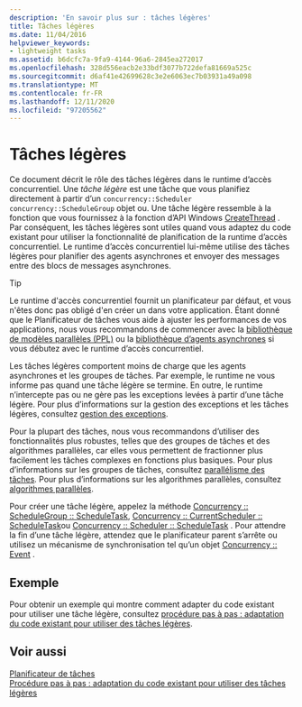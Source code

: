 ```yaml
---
description: 'En savoir plus sur : tâches légères'
title: Tâches légères
ms.date: 11/04/2016
helpviewer_keywords:
- lightweight tasks
ms.assetid: b6dcfc7a-9fa9-4144-96a6-2845ea272017
ms.openlocfilehash: 328d556eacb2e33bdf3077b722defa81669a525c
ms.sourcegitcommit: d6af41e42699628c3e2e6063ec7b03931a49a098
ms.translationtype: MT
ms.contentlocale: fr-FR
ms.lasthandoff: 12/11/2020
ms.locfileid: "97205562"
---
```

# <a name="lightweight-tasks"></a>Tâches légères

Ce document décrit le rôle des tâches légères dans le runtime d’accès concurrentiel. Une *tâche légère* est une tâche que vous planifiez directement à partir d’un `concurrency::Scheduler` `concurrency::ScheduleGroup` objet ou. Une tâche légère ressemble à la fonction que vous fournissez à la fonction d’API Windows [CreateThread](/windows/win32/api/processthreadsapi/nf-processthreadsapi-createthread) . Par conséquent, les tâches légères sont utiles quand vous adaptez du code existant pour utiliser la fonctionnalité de planification de la runtime d’accès concurrentiel. Le runtime d’accès concurrentiel lui-même utilise des tâches légères pour planifier des agents asynchrones et envoyer des messages entre des blocs de messages asynchrones.

> [!TIP]
> Le runtime d'accès concurrentiel fournit un planificateur par défaut, et vous n'êtes donc pas obligé d'en créer un dans votre application. Étant donné que le Planificateur de tâches vous aide à ajuster les performances de vos applications, nous vous recommandons de commencer avec la [bibliothèque de modèles parallèles (PPL)](../../parallel/concrt/parallel-patterns-library-ppl.md) ou la [bibliothèque d’agents asynchrones](../../parallel/concrt/asynchronous-agents-library.md) si vous débutez avec le runtime d’accès concurrentiel.

Les tâches légères comportent moins de charge que les agents asynchrones et les groupes de tâches. Par exemple, le runtime ne vous informe pas quand une tâche légère se termine. En outre, le runtime n’intercepte pas ou ne gère pas les exceptions levées à partir d’une tâche légère. Pour plus d’informations sur la gestion des exceptions et les tâches légères, consultez [gestion des exceptions](../../parallel/concrt/exception-handling-in-the-concurrency-runtime.md).

Pour la plupart des tâches, nous vous recommandons d’utiliser des fonctionnalités plus robustes, telles que des groupes de tâches et des algorithmes parallèles, car elles vous permettent de fractionner plus facilement les tâches complexes en fonctions plus basiques. Pour plus d’informations sur les groupes de tâches, consultez [parallélisme des tâches](../../parallel/concrt/task-parallelism-concurrency-runtime.md). Pour plus d’informations sur les algorithmes parallèles, consultez [algorithmes parallèles](../../parallel/concrt/parallel-algorithms.md).

Pour créer une tâche légère, appelez la méthode [Concurrency :: ScheduleGroup :: ScheduleTask](reference/schedulegroup-class.md#scheduletask), [Concurrency :: CurrentScheduler :: ScheduleTask](reference/currentscheduler-class.md#scheduletask)ou [Concurrency :: Scheduler :: ScheduleTask](reference/scheduler-class.md#scheduletask) . Pour attendre la fin d’une tâche légère, attendez que le planificateur parent s’arrête ou utilisez un mécanisme de synchronisation tel qu’un objet [Concurrency :: Event](../../parallel/concrt/reference/event-class.md) .

## <a name="example"></a>Exemple

Pour obtenir un exemple qui montre comment adapter du code existant pour utiliser une tâche légère, consultez [procédure pas à pas : adaptation du code existant pour utiliser des tâches légères](../../parallel/concrt/walkthrough-adapting-existing-code-to-use-lightweight-tasks.md).

## <a name="see-also"></a>Voir aussi

[Planificateur de tâches](../../parallel/concrt/task-scheduler-concurrency-runtime.md)<br/>
[Procédure pas à pas : adaptation du code existant pour utiliser des tâches légères](../../parallel/concrt/walkthrough-adapting-existing-code-to-use-lightweight-tasks.md)
